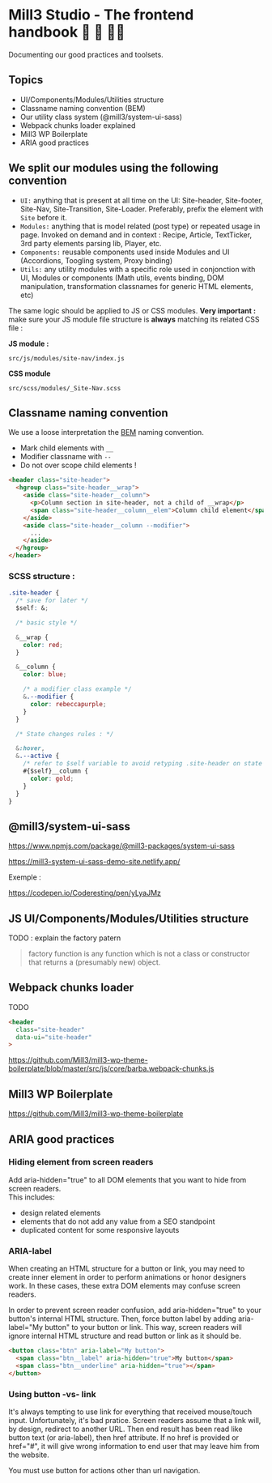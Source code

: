 # Mill3 Studio - The frontend handbook 📙 🐉 🧙‍♂️

Documenting our good practices and toolsets.
## Topics

* UI/Components/Modules/Utilities structure
* Classname naming convention (BEM)
* Our utility class system (@mill3/system-ui-sass)
* Webpack chunks loader explained
* Mill3 WP Boilerplate
* ARIA good practices

## We split our modules using the following convention

* ```UI:``` anything that is present at all time on the UI: Site-header, Site-footer, Site-Nav, Site-Transition, Site-Loader. Preferably, prefix the element with ```Site``` before it.
* ```Modules:``` anything that is model related (post type) or repeated usage in page. Invoked on demand and in context : Recipe, Article, TextTicker, 3rd party elements parsing lib, Player, etc.
* ```Components:``` reusable components used inside Modules and UI (Accordions, Toogling system, Proxy binding)
* ```Utils:``` any utility modules with a specific role used in conjonction with UI, Modules or components (Math utils, events binding, DOM manipulation, transformation classnames for generic HTML elements, etc)

The same logic should be applied to JS or CSS modules. **Very important :** make sure your JS module file structure is **always** matching its related CSS file :

**JS module :**

```
src/js/modules/site-nav/index.js
```

**CSS module**

```
src/scss/modules/_Site-Nav.scss
```

## Classname naming convention

We use a loose interpretation the [BEM](https://en.bem.info/methodology/quick-start/) naming convention.

* Mark child elements with ```__```
* Modifier classname with ```--```
* Do not over scope child elements !

```html
<header class="site-header">
  <hgroup class="site-header__wrap">
    <aside class="site-header__column">
      <p>Column section in site-header, not a child of __wrap</p>
      <span class="site-header__column__elem">Column child element</span>
    </aside>
    <aside class="site-header__column --modifier">
      ...
    </aside>
  </hgroup>
</header>
```

### SCSS structure :

```css
.site-header {
  /* save for later */
  $self: &;

  /* basic style */

  &__wrap {
    color: red;
  }

  &__column {
    color: blue;

    /* a modifier class example */
    &.--modifier {
      color: rebeccapurple;
    }
  }

  /* State changes rules : */

  &:hover,
  &.--active {
    /* refer to $self variable to avoid retyping .site-header on state change */
    #{$self}__column {
      color: gold;
    }
  }
}
```

## @mill3/system-ui-sass



https://www.npmjs.com/package/@mill3-packages/system-ui-sass

https://mill3-system-ui-sass-demo-site.netlify.app/

Exemple :

https://codepen.io/Coderesting/pen/yLyaJMz
## JS UI/Components/Modules/Utilities structure

TODO : explain the factory patern

> factory function is any function which is not a class or constructor that returns a (presumably new) object.
## Webpack chunks loader

TODO

```html
<header
  class="site-header"
  data-ui="site-header"
>
```

https://github.com/Mill3/mill3-wp-theme-boilerplate/blob/master/src/js/core/barba.webpack-chunks.js

## Mill3 WP Boilerplate

https://github.com/Mill3/mill3-wp-theme-boilerplate
## ARIA good practices

### Hiding element from screen readers
Add aria-hidden="true" to all DOM elements that you want to hide from screen readers.  
This includes:
- design related elements 
- elements that do not add any value from a SEO standpoint
- duplicated content for some responsive layouts

### ARIA-label
When creating an HTML structure for a button or link, you may need to create inner element in order to perform animations or honor designers work. In these cases, these extra DOM elements may confuse screen readers.

In order to prevent screen reader confusion, add aria-hidden="true" to your button's internal HTML structure. Then, force button label by adding aria-label="My button" to your button or link. This way, screen readers will ignore internal HTML structure and read button or link as it should be.

```html
<button class="btn" aria-label="My button">
  <span class="btn__label" aria-hidden="true">My button</span>
  <span class="btn__underline" aria-hidden="true"></span>
</button>
```

### Using button -vs- link
It's always tempting to use link for everything that received mouse/touch input. Unfortunately, it's bad pratice. Screen readers assume that a link will, by design, redirect to another URL. Then end result has been read like button text (or aria-label), then href attribute. If no href is provided or href="#", it will give wrong information to end user that may leave him from the website.

You must use button for actions other than url navigation.
